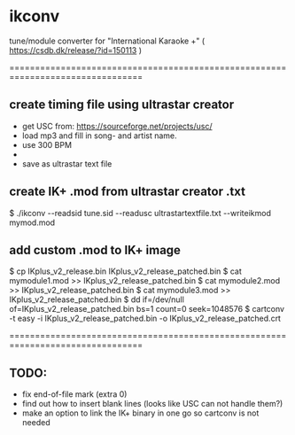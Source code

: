# ikconv
tune/module converter for "International Karaoke +" ( https://csdb.dk/release/?id=150113 )

================================================================================

create timing file using ultrastar creator
------------------------------------------

- get USC from: https://sourceforge.net/projects/usc/
- load mp3 and fill in song- and artist name.
- use 300 BPM
- <tap away to create the timing>
- save as ultrastar text file

create IK+ .mod from ultrastar creator .txt
-------------------------------------------

$ ./ikconv --readsid tune.sid --readusc ultrastartextfile.txt --writeikmod mymod.mod

add custom .mod to IK+ image
----------------------------

$ cp IKplus_v2_release.bin IKplus_v2_release_patched.bin
$ cat mymodule1.mod >> IKplus_v2_release_patched.bin
$ cat mymodule2.mod >> IKplus_v2_release_patched.bin
$ cat mymodule3.mod >> IKplus_v2_release_patched.bin
$ dd if=/dev/null of=IKplus_v2_release_patched.bin bs=1 count=0 seek=1048576
$ cartconv -t easy -i IKplus_v2_release_patched.bin -o IKplus_v2_release_patched.crt

================================================================================

TODO:
-----

- fix end-of-file mark (extra 0)
- find out how to insert blank lines (looks like USC can not handle them?)
- make an option to link the IK+ binary in one go so cartconv is not needed
